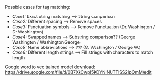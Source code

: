 Possible cases for tag matching:
* *Case1:* Exact string matching --> String comparison
* *Case2:* Different spacing --> Remove spaces
* *Case3:* Punctuation symbols --> Remove Punctuation (Dr. Washington / Dr Washington)
* *Case4:* Swapped names --> Substring comparison?? (George Washington / Washington George)
* *Case5:* Name abbreviations --> ??? (G. Washington / George W.)
* *Case6:* Different length strings --> Fill strings with characters to match length

Google word to vec trained model download: https://drive.google.com/file/d/0B7XkCwpI5KDYNlNUTTlSS21pQmM/edit

